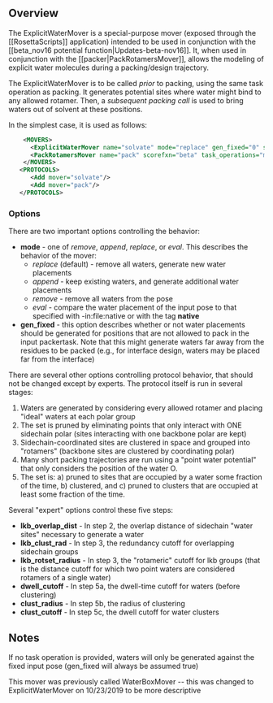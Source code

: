 ## Overview

The ExplicitWaterMover is a special-purpose mover (exposed through the [[RosettaScripts]] application) intended to be used in conjunction with the [[beta_nov16 potential function|Updates-beta-nov16]]. It, when used in conjunction with the [[packer|PackRotamersMover]], allows the modeling of explicit water molecules during a packing/design trajectory.

The ExplicitWaterMover is to be called _prior_ to packing, using the same task operation as packing.  It generates potential sites where water might bind to any allowed rotamer.  Then, a _subsequent packing call_ is used to bring waters out of solvent at these positions.

In the simplest case, it is used as follows:
```xml
    <MOVERS>
      <ExplicitWaterMover name="solvate" mode="replace" gen_fixed="0" scorefxn="beta" task_operations="mytaskops" />
      <PackRotamersMover name="pack" scorefxn="beta" task_operations="mytaskops"/>
    </MOVERS>
   <PROTOCOLS>
      <Add mover="solvate"/>
      <Add mover="pack"/>
   </PROTOCOLS>
```

### Options

There are two important options controlling the behavior:
* **mode** - one of _remove_, _append_, _replace_, or _eval_.  This describes the behavior of the mover:
    * _replace_ (default) - remove all waters, generate new water placements
    * _append_ - keep existing waters, and generate additional water placements
    * _remove_ - remove all waters from the pose
    * _eval_ - compare the water placement of the input pose to that specified with -in:file:native or with the tag **native**
* **gen_fixed** - this option describes whether or not water placements should be generated for positions that are not allowed to pack in the input packertask.  Note that this might generate waters far away from the residues to be packed (e.g., for interface design, waters may be placed far from the interface)

There are several other options controlling protocol behavior, that should not be changed except by experts.  The protocol itself is run in several stages:

1. Waters are generated by considering every allowed rotamer and placing "ideal" waters at each polar group
2. The set is pruned by eliminating points that only interact with ONE sidechain polar (sites interacting with one backbone polar are kept)
3. Sidechain-coordinated sites are clustered in space and grouped into "rotamers" (backbone sites are clustered by coordinating polar)
4. Many short packing trajectories are run using a "point water potential" that only considers the position of the water O.
5. The set is: a) pruned to sites that are occupied by a water some fraction of the time, b) clustered, and c) pruned to clusters that are occupied at least some fraction of the time.

Several "expert" options control these five steps:
* **lkb_overlap_dist** - In step 2, the overlap distance of sidechain "water sites" necessary to generate a water
* **lkb_clust_rad** - In step 3, the redundancy cutoff for overlapping sidechain groups
* **lkb_rotset_radius** - In step 3, the "rotameric" cutoff for lkb groups (that is the distance cutoff for which two point waters are considered rotamers of a single water)
* **dwell_cutoff** - In step 5a, the dwell-time cutoff for waters (before clustering)
* **clust_radius** - In step 5b, the radius of clustering
* **clust_cutoff** - In step 5c, the dwell cutoff for water clusters

## Notes

If no task operation is provided, waters will only be generated against the fixed input pose (gen_fixed will always be assumed true)

This mover was previously called WaterBoxMover -- this was changed to ExplicitWaterMover on 10/23/2019 to be more descriptive
